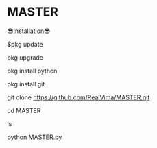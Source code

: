 # MASTER
😎Installation😎

$pkg update

pkg upgrade

pkg install python

pkg install git

git clone https://github.com/RealVima/MASTER.git

cd MASTER

ls

python MASTER.py

